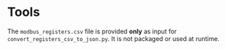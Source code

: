 # Tools

The `modbus_registers.csv` file is provided **only** as input for `convert_registers_csv_to_json.py`. It is not packaged or used at runtime.
